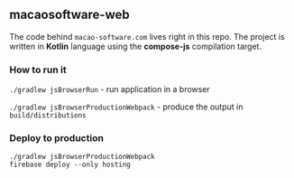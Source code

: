 <H2>macaosoftware-web</H2>

The code behind `macao-software.com` lives right in this repo. The project is written in **Kotlin** language using the **compose-js** compilation target.

<H3> How to run it</H3>

`./gradlew jsBrowserRun` - run application in a browser

`./gradlew jsBrowserProductionWebpack` - produce the output in `build/distributions`

<H3>Deploy to production</H3>

`./gradlew jsBrowserProductionWebpack`  
`firebase deploy --only hosting`

